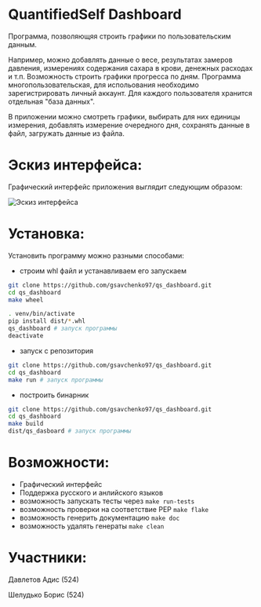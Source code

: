 # QuantifiedSelf Dashboard

Программа, позволяющяя строить графики по пользовательским данным.

Например, можно добавлять данные о весе, результатах замеров давления, измерениях содержания сахара в крови,
денежных расходах и т.п. Возможность строить графики прогресса по дням.
Программа многопользовательская, для испольования необходимо зарегистрировать личный аккаунт.
Для каждого пользователя хранится отдельная "база данных".

В приложении можно смотреть графики, выбирать для них единицы измерения, добавлять измерение очередного дня,
сохранять данные в файл, загружать данные из файла.

# Эскиз интерфейса:
Графический интерфейс приложения выглядит следующим образом:

![Эскиз интерфейса](https://github.com/gsavchenko97/qs_dashboard/blob/master/qs_dashboard_gui.png)


# Установка:
Установить программу можно разными способами:
+ строим whl файл и устанавливаем его запускаем
```bash
git clone https://github.com/gsavchenko97/qs_dashboard.git
cd qs_dashboard
make wheel

. venv/bin/activate
pip install dist/*.whl
qs_dashboard # запуск программы
deactivate

```

+ запуск с репозитория
```bash
git clone https://github.com/gsavchenko97/qs_dashboard.git
cd qs_dashboard
make run # запуск программы
```

+ построить бинарник
```bash
git clone https://github.com/gsavchenko97/qs_dashboard.git
cd qs_dashboard
make build
dist/qs_dasboard # запуск программы
```

# Возможности:
+ Графический интерфейс
+ Поддержка русского и анлийского языков
+ возможность запускать тесты через ```make run-tests```
+ возможность проверки на соответствие PEP ```make flake```
+ возможность генерить документацию ```make doc```
+ возможность удалять генераты ```make clean```

# Участники:
Давлетов Адис (524)

Шелудько Борис (524)
